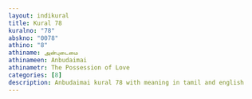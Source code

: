```yaml
---
layout: indikural
title: Kural 78
kuralno: "78"
abskno: "0078"
athino: "8"
athiname: அன்புடைமை
athinameen: Anbudaimai
athinametr: The Possession of Love
categories: [8]
description: Anbudaimai kural 78 with meaning in tamil and english 
---
```


